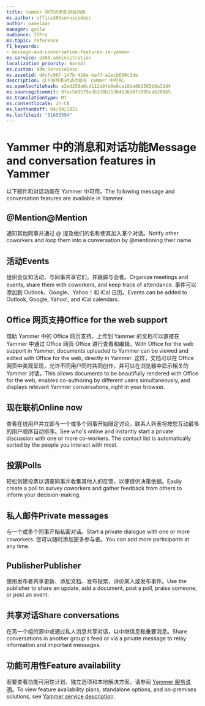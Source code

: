 ```yaml
---
title: Yammer 中的消息和对话功能
ms.author: office365servicedesc
author: pamelaar
manager: gailw
audience: ITPro
ms.topic: reference
f1_keywords:
- message-and-conversation-features-in-yammer
ms.service: o365-administration
localization_priority: Normal
ms.custom: Adm_ServiceDesc
ms.assetid: d4cfc96f-147b-410a-baf7-a1ecb690c3de
description: 以下邮件和对话功能在 Yammer 中可用。
ms.openlocfilehash: e2ed250a6cd112a0fe8e8ca18da8b3565b8a32d4
ms.sourcegitcommit: 9fac5d9579e3b370b15384b36d0f1805cab20065
ms.translationtype: MT
ms.contentlocale: zh-CN
ms.lasthandoff: 04/09/2021
ms.locfileid: "51653594"
---
```

# <a name="message-and-conversation-features-in-yammer"></a><span data-ttu-id="3cfbf-103">Yammer 中的消息和对话功能</span><span class="sxs-lookup"><span data-stu-id="3cfbf-103">Message and conversation features in Yammer</span></span>

<span data-ttu-id="3cfbf-104">以下邮件和对话功能在 Yammer 中可用。</span><span class="sxs-lookup"><span data-stu-id="3cfbf-104">The following message and conversation features are available in Yammer.</span></span>
  
## <a name="mention"></a><span data-ttu-id="3cfbf-105">@Mention</span><span class="sxs-lookup"><span data-stu-id="3cfbf-105">@Mention</span></span>

<span data-ttu-id="3cfbf-106">通知其他同事并通过 @ 提及他们的名称使其加入某个对话。</span><span class="sxs-lookup"><span data-stu-id="3cfbf-106">Notify other coworkers and loop them into a conversation by @mentioning their name.</span></span>

## <a name="events"></a><span data-ttu-id="3cfbf-107">活动</span><span class="sxs-lookup"><span data-stu-id="3cfbf-107">Events</span></span>

<span data-ttu-id="3cfbf-108">组织会议和活动，与同事共享它们，并跟踪与会者。</span><span class="sxs-lookup"><span data-stu-id="3cfbf-108">Organize meetings and events, share them with coworkers, and keep track of attendance.</span></span> <span data-ttu-id="3cfbf-109">事件可以添加到 Outlook、Google、Yahoo！和 iCal 日历。</span><span class="sxs-lookup"><span data-stu-id="3cfbf-109">Events can be added to Outlook, Google, Yahoo!, and iCal calendars.</span></span>
  
## <a name="office-for-the-web-support"></a><span data-ttu-id="3cfbf-110">Office 网页支持</span><span class="sxs-lookup"><span data-stu-id="3cfbf-110">Office for the web support</span></span>

<span data-ttu-id="3cfbf-111">借助 Yammer 中的 Office 网页支持，上传到 Yammer 的文档可以直接在 Yammer 中通过 Office 网页 Office 进行查看和编辑。</span><span class="sxs-lookup"><span data-stu-id="3cfbf-111">With Office for the web support in Yammer, documents uploaded to Yammer can be viewed and edited with Office for the web, directly in Yammer.</span></span> <span data-ttu-id="3cfbf-112">这样，文档可以在 Office 网页中美观呈现，允许不同用户同时共同创作，并可以在浏览器中显示相关的 Yammer 对话。</span><span class="sxs-lookup"><span data-stu-id="3cfbf-112">This allows documents to be beautifully rendered with Office for the web, enables co-authoring by different users simultaneously, and displays relevant Yammer conversations, right in your browser.</span></span>

## <a name="online-now"></a><span data-ttu-id="3cfbf-113">现在联机</span><span class="sxs-lookup"><span data-stu-id="3cfbf-113">Online now</span></span>

<span data-ttu-id="3cfbf-p103">查看在线用户并立即与一个或多个同事开始限定讨论。联系人列表将按您互动最多的用户顺序自动排序。</span><span class="sxs-lookup"><span data-stu-id="3cfbf-p103">See who's online and instantly start a private discussion with one or more co-workers. The contact list is automatically sorted by the people you interact with most.</span></span>

## <a name="polls"></a><span data-ttu-id="3cfbf-116">投票</span><span class="sxs-lookup"><span data-stu-id="3cfbf-116">Polls</span></span>

<span data-ttu-id="3cfbf-117">轻松创建投票以调查同事并收集其他人的反馈，以便提供决策依据。</span><span class="sxs-lookup"><span data-stu-id="3cfbf-117">Easily create a poll to survey coworkers and gather feedback from others to inform your decision-making.</span></span>
  
## <a name="private-messages"></a><span data-ttu-id="3cfbf-118">私人邮件</span><span class="sxs-lookup"><span data-stu-id="3cfbf-118">Private messages</span></span>

<span data-ttu-id="3cfbf-119">与一个或多个同事开始私密对话。</span><span class="sxs-lookup"><span data-stu-id="3cfbf-119">Start a private dialogue with one or more coworkers.</span></span> <span data-ttu-id="3cfbf-120">您可以随时添加更多参与者。</span><span class="sxs-lookup"><span data-stu-id="3cfbf-120">You can add more participants at any time.</span></span>

## <a name="publisher"></a><span data-ttu-id="3cfbf-121">Publisher</span><span class="sxs-lookup"><span data-stu-id="3cfbf-121">Publisher</span></span>

<span data-ttu-id="3cfbf-122">使用发布者共享更新、添加文档、发布投票、评价某人或发布事件。</span><span class="sxs-lookup"><span data-stu-id="3cfbf-122">Use the publisher to share an update, add a document, post a poll, praise someone, or post an event.</span></span>
    
## <a name="share-conversations"></a><span data-ttu-id="3cfbf-123">共享对话</span><span class="sxs-lookup"><span data-stu-id="3cfbf-123">Share conversations</span></span>

<span data-ttu-id="3cfbf-124">在另一个组的源中或通过私人消息共享对话，以中继信息和重要消息。</span><span class="sxs-lookup"><span data-stu-id="3cfbf-124">Share conversations in another group's feed or via a private message to relay information and important messages.</span></span>
  
## <a name="feature-availability"></a><span data-ttu-id="3cfbf-125">功能可用性</span><span class="sxs-lookup"><span data-stu-id="3cfbf-125">Feature availability</span></span>

<span data-ttu-id="3cfbf-126">若要查看功能可用性计划、独立选项和本地解决方案，请参阅 [Yammer 服务说明](yammer-service-description.md)。</span><span class="sxs-lookup"><span data-stu-id="3cfbf-126">To view feature availability plans, standalone options, and on-premises solutions, see [Yammer service description](yammer-service-description.md).</span></span>
  